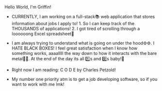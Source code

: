 Hello World, I'm Griffin!

- CURRENTLY, I am working on a full-stack📚 web application that stores information about jobs I apply to!
      1. So I can keep track of the THOUSANDS of applications!
      2. I got tired of scrolling through a loooooong Excel spreadsheet🥱
  
- I am always trying to understand what is going on under the hood⚙⚙. I HATE BLACK BOXES! I feel great satisfaction when I know how something
  works, aaaalllll the way down to how it interacts with the bare metal💯💪. At the end of the day its all 1️⃣s and 0️⃣s baby!🙌

- Right now I am reading: C O D E by Charles Petzold!

- My number one priority atm is to get a job developing software, so if you want to work with me lmk!

